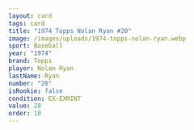 ```yaml
---
layout: card
tags: card
title: "1974 Topps Nolan Ryan #20"
image: /images/uploads/1974-topps-nolan-ryan.webp
sport: Baseball
year: "1974"
brand: Topps
player: Nolan Ryan
lastName: Ryan
number: "20"
isRookie: false
condition: EX-EXMINT
value: 28
order: 10
---
```

